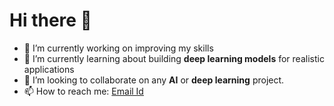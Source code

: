 # Hi there 👋



- 🔭 I’m currently working on improving my skills
- 🌱 I’m currently learning about building **deep learning models** for realistic applications
- 👯 I’m looking to collaborate on any **AI** or **deep learning** project.
- 📫 How to reach me: [Email Id](mailto:sakvpms@gmail.com)
